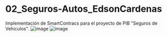 # 02_Seguros-Autos_EdsonCardenas
Implementación de SmartContracs para el proyecto de PIB "Seguros de Vehiculos".
![image](https://github.com/edsoncardenasarias/02_Seguros-Autos_EdsonCardenas/assets/72884555/625e9c82-741f-4b5c-8c10-f1c30840a23e) ![image](https://github.com/edsoncardenasarias/02_Seguros-Autos_EdsonCardenas/assets/72884555/eb9984ca-5923-4ca7-82cd-4edbfb9cabb0)

